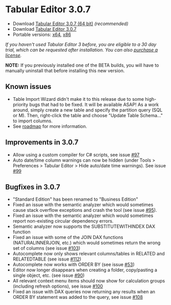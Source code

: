 # Tabular Editor 3.0.7

- Download [Tabular Editor 3.0.7 (64 bit)](https://cdn.tabulareditor.com/files/TabularEditor.3.0.7.x64.msi) _(recommended)_
- Download [Tabular Editor 3.0.7](https://cdn.tabulareditor.com/files/TabularEditor.3.0.7.x86.msi)
- Portable versions: [x64](https://cdn.tabulareditor.com/files/TabularEditor.3.0.7.x64.zip), [x86](https://cdn.tabulareditor.com/files/TabularEditor.3.0.7.x86.zip)

_If you haven't used Tabular Editor 3 before, you are eligible to a 30 day trial, which can be requested after installation. You can also [purchase a license](https://tabulareditor.com/#licensing)._

**NOTE:** If you previously installed one of the BETA builds, you will have to manually uninstall that before installing this new version.

## Known issues

- Table Import Wizard didn't make it to this release due to some high-priority bugs that had to be fixed. It will be available ASAP! As a work around, simply create a new table and specify the partition query (SQL or M). Then, right-click the table and choose "Update Table Schema..." to import columns.
- See [roadmap](https://github.com/TabularEditor/TabularEditor3/issues/12) for more information.

## Improvements in 3.0.7

- Allow using a custom compiler for C# scripts, see issue [#97](https://github.com/TabularEditor/TabularEditor3/issues/97)
- Auto date/time column warnings can now be hidden (under Tools > Preferences > Tabular Editor > Hide auto/date time warnings). See issue [#99](https://github.com/TabularEditor/TabularEditor3/issues/99)

## Bugfixes in 3.0.7

- "Standard Edition" has been renamed to "Business Edition"
- Fixed an issue with the semantic analyzer which would sometimes cause stack overflow exceptions and crash the tool (see issue [#95](https://github.com/TabularEditor/TabularEditor3/issues/95)).
- Fixed an issue with the semantic analyzer which would sometimes report non-existing circular dependency errors.
- Semantic analyzer now supports the SUBSTITUTEWITHINDEX DAX function
- Fixed an issue with some of the JOIN DAX functions (NATURALINNERJOIN, etc.) which would sometimes return the wrong set of columns (see issue [#103](https://github.com/TabularEditor/TabularEditor3/issues/103))
- Autocomplete now only shows relevant columns/tables in RELATED and RELATEDTABLE (see issue [#112](https://github.com/TabularEditor/TabularEditor3/issues/112))
- Autocomplete now works with ORDER BY (see issue [#53](https://github.com/TabularEditor/TabularEditor3/issues/53))
- Editor now longer disappears when creating a folder, copy/pasting a single object, etc. (see issue [#90](https://github.com/TabularEditor/TabularEditor3/issues/90))
- All relevant context menu items should now show for calculation groups (including refresh options), see issue [#100](https://github.com/TabularEditor/TabularEditor3/issues/100)
- Fixed an issue with DAX queries now returning any results when an ORDER BY statement was added to the query, see issue  [#108](https://github.com/TabularEditor/TabularEditor3/issues/108)

